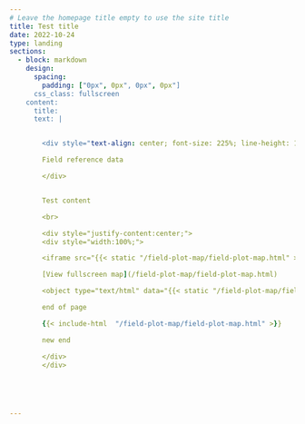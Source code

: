 ```yaml
---
# Leave the homepage title empty to use the site title
title: Test title
date: 2022-10-24
type: landing
sections:
  - block: markdown
    design:
      spacing:
        padding: ["0px", 0px", 0px", 0px"]
      css_class: fullscreen
    content:
      title: 
      text: |


        <div style="text-align: center; font-size: 225%; line-height: 120%;">

        Field reference data

        </div>


        Test content

        <br>

        <div style="justify-content:center;">
        <div style="width:100%;">

        <iframe src="{{< static "/field-plot-map/field-plot-map.html" >}}" frameborder="0" scrolling="yes" seamless="seamless" style="display:block; width:100%; height:76vh;" class="tester"></iframe>

        [View fullscreen map](/field-plot-map/field-plot-map.html)

        <object type="text/html" data="{{< static "/field-plot-map/field-plot-map.html" >}}" style="display:block; width:100%; height:76vh;" class="tester"></object>

        end of page

        {{< include-html  "/field-plot-map/field-plot-map.html" >}}

        new end

        </div>
        </div>
 




---
```



